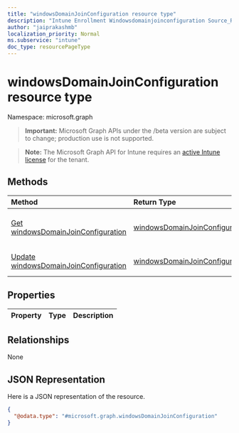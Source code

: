 ```yaml
---
title: "windowsDomainJoinConfiguration resource type"
description: "Intune Enrollment Windowsdomainjoinconfiguration Source_Resources ."
author: "jaiprakashmb"
localization_priority: Normal
ms.subservice: "intune"
doc_type: resourcePageType
---
```


# windowsDomainJoinConfiguration resource type

Namespace: microsoft.graph
> **Important:** Microsoft Graph APIs under the /beta version are subject to change; production use is not supported.

> **Note:** The Microsoft Graph API for Intune requires an [active Intune license](https://go.microsoft.com/fwlink/?linkid=839381) for the tenant.




## Methods
|Method|Return Type|Description|
|:---|:---|:---|
|[Get windowsDomainJoinConfiguration](../api/intune-enrollment-windowsdomainjoinconfiguration-get.md)|[windowsDomainJoinConfiguration](../resources/intune-enrollment-windowsdomainjoinconfiguration.md)|Read properties and relationships of the [windowsDomainJoinConfiguration](../resources/intune-enrollment-windowsdomainjoinconfiguration.md) object.|
|[Update windowsDomainJoinConfiguration](../api/intune-enrollment-windowsdomainjoinconfiguration-update.md)|[windowsDomainJoinConfiguration](../resources/intune-enrollment-windowsdomainjoinconfiguration.md)|Update the properties of a [windowsDomainJoinConfiguration](../resources/intune-enrollment-windowsdomainjoinconfiguration.md) object.|

## Properties
|Property|Type|Description|
|:---|:---|:---|

## Relationships
None

## JSON Representation
Here is a JSON representation of the resource.
<!-- {
  "blockType": "resource",
  "keyProperty": "id",
  "@odata.type": "microsoft.graph.windowsDomainJoinConfiguration"
}
-->
``` json
{
  "@odata.type": "#microsoft.graph.windowsDomainJoinConfiguration"
}
```
